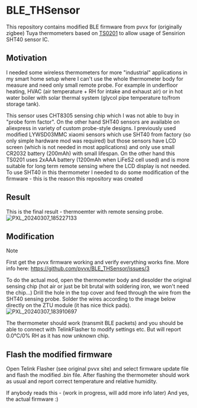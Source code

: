 # BLE_THSensor
This repository contains modified BLE firmware from pvvx for (originally zigbee) Tuya thermometers based on [TS0201](https://pvvx.github.io/TS0201_TZ3000) to allow usage of Sensirion SHT40 sensor IC.

## Motivation
I needed some wireless thermometers for more "industrial" applications in my smart home setup where I can't use the whole thermometer body for measure and need only small remote probe. For example in underfloor heating, HVAC (air temperature + RH for intake and exhaust air) or in hot water boiler with solar thermal system (glycol pipe temperature to/from storage tank). 

This sensor uses CHT8305 sensing chip which I was not able to buy in "probe form factor". On the other hand SHT40 sensors are available on aliexpress in variety of custom probe-style designs. I previously used modified LYWSD03MMC xiaomi sensors which use SHT40 from factory (so only simple hardware mod was required) but those sensors have LCD screen (which is not needed in most applications) and only use small CR2032 battery (200mAh) with small lifespan. On the other hand this TS0201 uses 2xAAA battery (1200mAh when LiFeS2 cell used) and is more suitable for long term remote sensing where the LCD display is not needed.
To use SHT40 in this thermometer I needed to do some modification of the firmware - this is the reason this repository was created

## Result
This is the final result - thermoemter with remote sensing probe. 
![PXL_20240307_185227133](https://github.com/landrysik/BLE_THSensor/assets/124715451/58f63bc2-2a85-486c-a338-33f6cc31ad95)

## Modification
> [!NOTE]
> First get the pvvx firmware working and verify everything works fine. More info here: https://github.com/pvvx/BLE_THSensor/issues/3

To do the actual mod, open the thermometer body and desolder the original sensing chip (hot air or just be bit brutal with soldering iron, we won't need the chip...)
Drill the hole in the top cover and feed through the wire from the SHT40 sensing probe. Solder the wires according to the image below directly on the ZTU module (it has nice thick pads).![PXL_20240307_183910697](https://github.com/landrysik/BLE_THSensor/assets/124715451/11ee4473-1e1f-4232-a5e7-961d3af75bef)

The thermometer should work (transmit BLE packets) and you should be able to connect with TelinkFlasher to modify settings etc. But will report 0.0°C/0% RH as it has now unknown chip.
## Flash the modified firmware
Open Telink Flasher (see original pvvx site) and select firmware update file and flash the modified .bin file.
After flashing the thermometer should work as usual and report correct temperature and relative humidity.

If anybody reads this - (work in progress, will add more info later) And yes, the actual firmware :)
